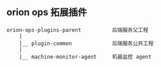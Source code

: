 ## orion ops 拓展插件

```
orion-ops-plugins-parent          后端服务父工程  
    |  
    |__ plugin-common             后端服务公共工程  
    |  
    |__ machine-monitor-agent     机器监控 agent  
```

